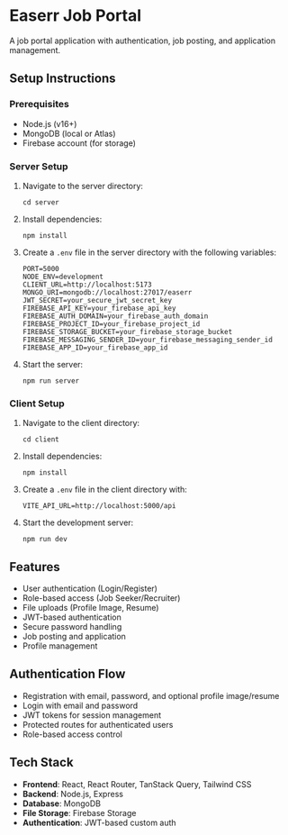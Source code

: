 # Easerr Job Portal

A job portal application with authentication, job posting, and application management.

## Setup Instructions

### Prerequisites
- Node.js (v16+)
- MongoDB (local or Atlas)
- Firebase account (for storage)

### Server Setup
1. Navigate to the server directory:
   ```
   cd server
   ```

2. Install dependencies:
   ```
   npm install
   ```

3. Create a `.env` file in the server directory with the following variables:
   ```
   PORT=5000
   NODE_ENV=development
   CLIENT_URL=http://localhost:5173
   MONGO_URI=mongodb://localhost:27017/easerr
   JWT_SECRET=your_secure_jwt_secret_key
   FIREBASE_API_KEY=your_firebase_api_key
   FIREBASE_AUTH_DOMAIN=your_firebase_auth_domain
   FIREBASE_PROJECT_ID=your_firebase_project_id
   FIREBASE_STORAGE_BUCKET=your_firebase_storage_bucket
   FIREBASE_MESSAGING_SENDER_ID=your_firebase_messaging_sender_id
   FIREBASE_APP_ID=your_firebase_app_id
   ```

4. Start the server:
   ```
   npm run server
   ```

### Client Setup
1. Navigate to the client directory:
   ```
   cd client
   ```

2. Install dependencies:
   ```
   npm install
   ```

3. Create a `.env` file in the client directory with:
   ```
   VITE_API_URL=http://localhost:5000/api
   ```

4. Start the development server:
   ```
   npm run dev
   ```

## Features
- User authentication (Login/Register)
- Role-based access (Job Seeker/Recruiter)
- File uploads (Profile Image, Resume)
- JWT-based authentication
- Secure password handling
- Job posting and application
- Profile management

## Authentication Flow
- Registration with email, password, and optional profile image/resume
- Login with email and password
- JWT tokens for session management
- Protected routes for authenticated users
- Role-based access control

## Tech Stack
- **Frontend**: React, React Router, TanStack Query, Tailwind CSS
- **Backend**: Node.js, Express
- **Database**: MongoDB
- **File Storage**: Firebase Storage
- **Authentication**: JWT-based custom auth